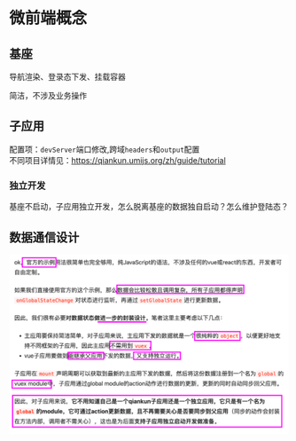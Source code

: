 # 微前端概念

## 基座
导航渲染、登录态下发、挂载容器

简洁，不涉及业务操作

## 子应用
配置项：`devServer`端口修改,跨域`headers`和`output`配置  
不同项目详情见：https://qiankun.umijs.org/zh/guide/tutorial

### 独立开发
基座不启动，子应用独立开发，怎么脱离基座的数据独自启动？怎么维护登陆态？

## 数据通信设计
![](2022-03-23-11-46-41.png)